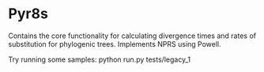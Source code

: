 # Pyr8s

Contains the core functionality for calculating divergence times and rates
of substitution for phylogenic trees. Implements NPRS using Powell.

Try running some samples:
python run.py tests/legacy_1
